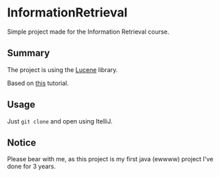 InformationRetrieval
====================


Simple project made for the Information Retrieval course.

Summary
------

The project is using the [Lucene](https://lucene.apache.org/core/) library.

Based on [this](https://www.tutorialspoint.com/lucene/lucene_first_application.htm) tutorial.

Usage
-----

Just ```git clone``` and open using ItelliJ.

Notice
-----

Please bear with me, as this project is my first java (ewwww) project I've done for 3 years.
